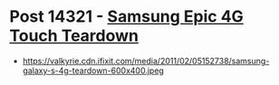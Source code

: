 # Post 14321 - [Samsung Epic 4G Touch Teardown](https://www.ifixit.com/News/14321/samsung-epic-4g-touch-teardown)

- https://valkyrie.cdn.ifixit.com/media/2011/02/05152738/samsung-galaxy-s-4g-teardown-600x400.jpeg
